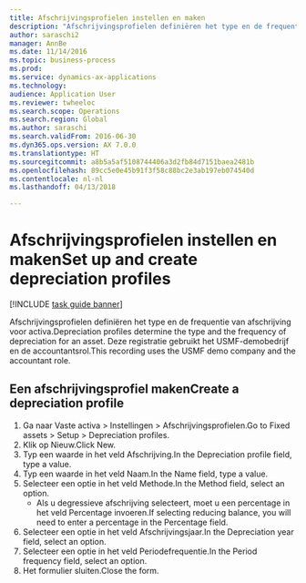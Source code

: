 ```yaml
--- 
title: Afschrijvingsprofielen instellen en maken
description: "Afschrijvingsprofielen definiëren het type en de frequentie van afschrijving voor activa."
author: saraschi2
manager: AnnBe
ms.date: 11/14/2016
ms.topic: business-process
ms.prod: 
ms.service: dynamics-ax-applications
ms.technology: 
audience: Application User
ms.reviewer: twheeloc
ms.search.scope: Operations
ms.search.region: Global
ms.author: saraschi
ms.search.validFrom: 2016-06-30
ms.dyn365.ops.version: AX 7.0.0
ms.translationtype: HT
ms.sourcegitcommit: a8b5a5af5108744406a3d2fb84d7151baea2481b
ms.openlocfilehash: 89cc5e0e45b91f3f58c88bc2e3ab197eb074540d
ms.contentlocale: nl-nl
ms.lasthandoff: 04/13/2018

---
```

# <a name="set-up-and-create-depreciation-profiles"></a><span data-ttu-id="ac8e1-103">Afschrijvingsprofielen instellen en maken</span><span class="sxs-lookup"><span data-stu-id="ac8e1-103">Set up and create depreciation profiles</span></span>

[!INCLUDE [task guide banner](../../includes/task-guide-banner.md)]

<span data-ttu-id="ac8e1-104">Afschrijvingsprofielen definiëren het type en de frequentie van afschrijving voor activa.</span><span class="sxs-lookup"><span data-stu-id="ac8e1-104">Depreciation profiles determine the type and the frequency of depreciation for an asset.</span></span>   <span data-ttu-id="ac8e1-105">Deze registratie gebruikt het USMF-demobedrijf en de accountantsrol.</span><span class="sxs-lookup"><span data-stu-id="ac8e1-105">This recording uses the USMF demo company and the accountant role.</span></span>


## <a name="create-a-depreciation-profile"></a><span data-ttu-id="ac8e1-106">Een afschrijvingsprofiel maken</span><span class="sxs-lookup"><span data-stu-id="ac8e1-106">Create a depreciation profile</span></span>
1. <span data-ttu-id="ac8e1-107">Ga naar Vaste activa > Instellingen > Afschrijvingsprofielen.</span><span class="sxs-lookup"><span data-stu-id="ac8e1-107">Go to Fixed assets > Setup > Depreciation profiles.</span></span>
2. <span data-ttu-id="ac8e1-108">Klik op Nieuw.</span><span class="sxs-lookup"><span data-stu-id="ac8e1-108">Click New.</span></span>
3. <span data-ttu-id="ac8e1-109">Typ een waarde in het veld Afschrijving.</span><span class="sxs-lookup"><span data-stu-id="ac8e1-109">In the Depreciation profile field, type a value.</span></span>
4. <span data-ttu-id="ac8e1-110">Typ een waarde in het veld Naam.</span><span class="sxs-lookup"><span data-stu-id="ac8e1-110">In the Name field, type a value.</span></span>
5. <span data-ttu-id="ac8e1-111">Selecteer een optie in het veld Methode.</span><span class="sxs-lookup"><span data-stu-id="ac8e1-111">In the Method field, select an option.</span></span>
    * <span data-ttu-id="ac8e1-112">Als u degressieve afschrijving selecteert, moet u een percentage in het veld Percentage invoeren.</span><span class="sxs-lookup"><span data-stu-id="ac8e1-112">If selecting reducing balance, you will need to enter a percentage in the Percentage field.</span></span>  
6. <span data-ttu-id="ac8e1-113">Selecteer een optie in het veld Afschrijvingsjaar.</span><span class="sxs-lookup"><span data-stu-id="ac8e1-113">In the Depreciation year field, select an option.</span></span>
7. <span data-ttu-id="ac8e1-114">Selecteer een optie in het veld Periodefrequentie.</span><span class="sxs-lookup"><span data-stu-id="ac8e1-114">In the Period frequency field, select an option.</span></span>
8. <span data-ttu-id="ac8e1-115">Het formulier sluiten.</span><span class="sxs-lookup"><span data-stu-id="ac8e1-115">Close the form.</span></span>


